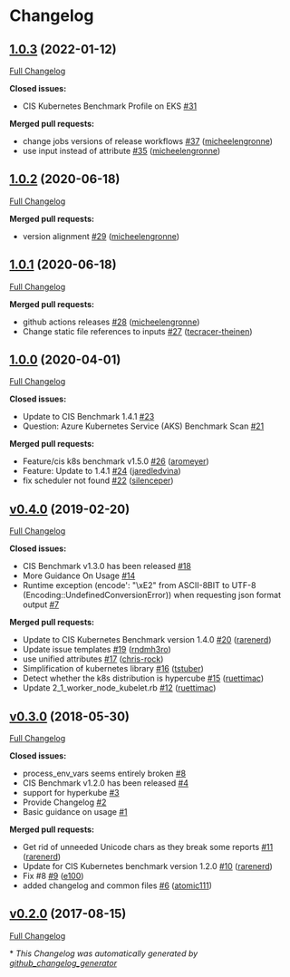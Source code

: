 # Changelog

## [1.0.3](https://github.com/dev-sec/cis-kubernetes-benchmark/tree/1.0.3) (2022-01-12)

[Full Changelog](https://github.com/dev-sec/cis-kubernetes-benchmark/compare/1.0.2...1.0.3)

**Closed issues:**

- CIS Kubernetes Benchmark Profile on EKS [\#31](https://github.com/dev-sec/cis-kubernetes-benchmark/issues/31)

**Merged pull requests:**

- change jobs versions of release workflows [\#37](https://github.com/dev-sec/cis-kubernetes-benchmark/pull/37) ([micheelengronne](https://github.com/micheelengronne))
- use input instead of attribute [\#35](https://github.com/dev-sec/cis-kubernetes-benchmark/pull/35) ([micheelengronne](https://github.com/micheelengronne))

## [1.0.2](https://github.com/dev-sec/cis-kubernetes-benchmark/tree/1.0.2) (2020-06-18)

[Full Changelog](https://github.com/dev-sec/cis-kubernetes-benchmark/compare/1.0.1...1.0.2)

**Merged pull requests:**

- version alignment [\#29](https://github.com/dev-sec/cis-kubernetes-benchmark/pull/29) ([micheelengronne](https://github.com/micheelengronne))

## [1.0.1](https://github.com/dev-sec/cis-kubernetes-benchmark/tree/1.0.1) (2020-06-18)

[Full Changelog](https://github.com/dev-sec/cis-kubernetes-benchmark/compare/1.0.0...1.0.1)

**Merged pull requests:**

- github actions releases [\#28](https://github.com/dev-sec/cis-kubernetes-benchmark/pull/28) ([micheelengronne](https://github.com/micheelengronne))
- Change static file references to inputs [\#27](https://github.com/dev-sec/cis-kubernetes-benchmark/pull/27) ([tecracer-theinen](https://github.com/tecracer-theinen))

## [1.0.0](https://github.com/dev-sec/cis-kubernetes-benchmark/tree/1.0.0) (2020-04-01)

[Full Changelog](https://github.com/dev-sec/cis-kubernetes-benchmark/compare/v0.4.0...1.0.0)

**Closed issues:**

- Update to CIS Benchmark 1.4.1 [\#23](https://github.com/dev-sec/cis-kubernetes-benchmark/issues/23)
- Question: Azure Kubernetes Service \(AKS\) Benchmark Scan [\#21](https://github.com/dev-sec/cis-kubernetes-benchmark/issues/21)

**Merged pull requests:**

- Feature/cis k8s benchmark v1.5.0 [\#26](https://github.com/dev-sec/cis-kubernetes-benchmark/pull/26) ([aromeyer](https://github.com/aromeyer))
- Feature: Update to 1.4.1 [\#24](https://github.com/dev-sec/cis-kubernetes-benchmark/pull/24) ([jaredledvina](https://github.com/jaredledvina))
- fix scheduler not found [\#22](https://github.com/dev-sec/cis-kubernetes-benchmark/pull/22) ([silenceper](https://github.com/silenceper))

## [v0.4.0](https://github.com/dev-sec/cis-kubernetes-benchmark/tree/v0.4.0) (2019-02-20)

[Full Changelog](https://github.com/dev-sec/cis-kubernetes-benchmark/compare/v0.3.0...v0.4.0)

**Closed issues:**

- CIS Benchmark v1.3.0 has been released [\#18](https://github.com/dev-sec/cis-kubernetes-benchmark/issues/18)
- More Guidance On Usage [\#14](https://github.com/dev-sec/cis-kubernetes-benchmark/issues/14)
- Runtime exception \(encode': "\xE2" from ASCII-8BIT to UTF-8 \(Encoding::UndefinedConversionError\)\) when requesting json format output [\#7](https://github.com/dev-sec/cis-kubernetes-benchmark/issues/7)

**Merged pull requests:**

- Update to CIS Kubernetes Benchmark version 1.4.0 [\#20](https://github.com/dev-sec/cis-kubernetes-benchmark/pull/20) ([rarenerd](https://github.com/rarenerd))
- Update issue templates [\#19](https://github.com/dev-sec/cis-kubernetes-benchmark/pull/19) ([rndmh3ro](https://github.com/rndmh3ro))
- use unified attributes [\#17](https://github.com/dev-sec/cis-kubernetes-benchmark/pull/17) ([chris-rock](https://github.com/chris-rock))
- Simplification of kubernetes library [\#16](https://github.com/dev-sec/cis-kubernetes-benchmark/pull/16) ([tstuber](https://github.com/tstuber))
- Detect whether the k8s distribution is hypercube [\#15](https://github.com/dev-sec/cis-kubernetes-benchmark/pull/15) ([ruettimac](https://github.com/ruettimac))
- Update 2\_1\_worker\_node\_kubelet.rb [\#12](https://github.com/dev-sec/cis-kubernetes-benchmark/pull/12) ([ruettimac](https://github.com/ruettimac))

## [v0.3.0](https://github.com/dev-sec/cis-kubernetes-benchmark/tree/v0.3.0) (2018-05-30)

[Full Changelog](https://github.com/dev-sec/cis-kubernetes-benchmark/compare/v0.2.0...v0.3.0)

**Closed issues:**

- process\_env\_vars seems entirely broken [\#8](https://github.com/dev-sec/cis-kubernetes-benchmark/issues/8)
- CIS Benchmark v1.2.0 has been released [\#4](https://github.com/dev-sec/cis-kubernetes-benchmark/issues/4)
- support for hyperkube [\#3](https://github.com/dev-sec/cis-kubernetes-benchmark/issues/3)
- Provide Changelog [\#2](https://github.com/dev-sec/cis-kubernetes-benchmark/issues/2)
- Basic guidance on usage [\#1](https://github.com/dev-sec/cis-kubernetes-benchmark/issues/1)

**Merged pull requests:**

- Get rid of unneeded Unicode chars as they break some reports [\#11](https://github.com/dev-sec/cis-kubernetes-benchmark/pull/11) ([rarenerd](https://github.com/rarenerd))
- Update for CIS Kubernetes benchmark version 1.2.0 [\#10](https://github.com/dev-sec/cis-kubernetes-benchmark/pull/10) ([rarenerd](https://github.com/rarenerd))
- Fix \#8 [\#9](https://github.com/dev-sec/cis-kubernetes-benchmark/pull/9) ([e100](https://github.com/e100))
- added changelog and common files [\#6](https://github.com/dev-sec/cis-kubernetes-benchmark/pull/6) ([atomic111](https://github.com/atomic111))

## [v0.2.0](https://github.com/dev-sec/cis-kubernetes-benchmark/tree/v0.2.0) (2017-08-15)

[Full Changelog](https://github.com/dev-sec/cis-kubernetes-benchmark/compare/9972b99f0d0c0b0a0951919105eb751fc9558053...v0.2.0)



\* *This Changelog was automatically generated by [github_changelog_generator](https://github.com/github-changelog-generator/github-changelog-generator)*
